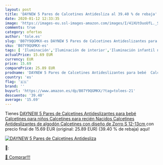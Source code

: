 ```yaml
---
layout: post
title: 'DAYNEW 5 Pares de Calcetines Antidesliza al 39.40 % de rebaja'
date: 2020-01-12 12:33:35
image: 'https://images-eu.ssl-images-amazon.com/images/I/41XUtOuoUfL._SL400_.jpg'
comments: true
category: ofertas
author: 'tole.es'
slug: 'B07Y9QGMKX-es DAYNEW 5 Pares de Calcetines Antideslizantes para bebé...'
sku: 'B07Y9QGMKX-es'
tags: [ 'Iluminación','Iluminación de interior','Iluminación infantil nocturna','Lámparas e iluminación infantil','bebé', ]
actualPrice: 15.69 EUR
currency: EUR
price: 15.69
comparePrice: 25.89 EUR
prodname: 'DAYNEW 5 Pares de Calcetines Antideslizantes para bebé  Calcetines para niños  Calcetines para recién Nacidos  Calcetines Antideslizantes de algodón  Calcetines con diseño de Zorro S 12-13cm '
country: 'es'
flag: '🇪🇸'
brand: ''
buyurl: 'https://www.amazon.es/dp/B07Y9QGMKX/?tag=tolees-21'
descuento: '39.40'
average: '15.69'
---
```


Tienes [DAYNEW 5 Pares de Calcetines Antideslizantes para bebé  Calcetines para niños  Calcetines para recién Nacidos  Calcetines Antideslizantes de algodón  Calcetines con diseño de Zorro S 12-13cm ](https://www.amazon.es/dp/B07Y9QGMKX/?tag=tolees-21) con precio final de  15.69 EUR (original: 25.89 EUR) (39.40 %  de rebaja) aqui!

[![DAYNEW 5 Pares de Calcetines Antidesliza](https://images-eu.ssl-images-amazon.com/images/I/41XUtOuoUfL._SL400_.jpg)](https://www.amazon.es/dp/B07Y9QGMKX/?tag=tolees-21)

🔎:


[🛒 Comprar!!!](https://www.amazon.es/dp/B07Y9QGMKX/?tag=tolees-21)
